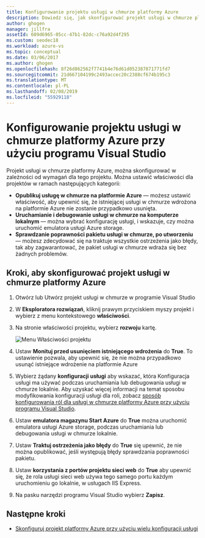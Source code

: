 ```yaml
---
title: Konfigurowanie projektu usługi w chmurze platformy Azure
description: Dowiedz się, jak skonfigurować projekt usługi w chmurze platformy Azure w programie Visual Studio, w zależności od wymagań dla tego projektu.
author: ghogen
manager: jillfra
assetId: 609d6965-05cc-47b1-82dc-c76a92d4f295
ms.custom: seodec18
ms.workload: azure-vs
ms.topic: conceptual
ms.date: 03/06/2017
ms.author: ghogen
ms.openlocfilehash: 8f26d862562f7741b4e76d61d052387871771fd7
ms.sourcegitcommit: 21d667104199c2493accec20c2388cf674b195c3
ms.translationtype: MT
ms.contentlocale: pl-PL
ms.lasthandoff: 02/08/2019
ms.locfileid: "55929118"
---
```

# <a name="configure-an-azure-cloud-service-project-with-visual-studio"></a>Konfigurowanie projektu usługi w chmurze platformy Azure przy użyciu programu Visual Studio
Projekt usługi w chmurze platformy Azure, można skonfigurować w zależności od wymagań dla tego projektu. Można ustawić właściwości dla projektów w ramach następujących kategorii:

- **Opublikuj usługę w chmurze na platformie Azure** — możesz ustawić właściwość, aby upewnić się, że istniejącej usługi w chmurze wdrożona na platformie Azure nie zostanie przypadkowo usunięta.
- **Uruchamianie i debugowanie usługi w chmurze na komputerze lokalnym** — można wybrać konfigurację usługi, i wskazuje, czy można uruchomić emulatora usługi Azure storage.
- **Sprawdzanie poprawności pakietu usługi w chmurze, po utworzeniu** — możesz zdecydować się na traktuje wszystkie ostrzeżenia jako błędy, tak aby zagwarantować, że pakiet usługi w chmurze wdraża się bez żadnych problemów.

## <a name="steps-to-configure-an-azure-cloud-service-project"></a>Kroki, aby skonfigurować projekt usługi w chmurze platformy Azure
1. Otwórz lub Utwórz projekt usługi w chmurze w programie Visual Studio

1. W **Eksploratora rozwiązań**, kliknij prawym przyciskiem myszy projekt i wybierz z menu kontekstowego **właściwości**.

1. Na stronie właściwości projektu, wybierz **rozwoju** kartę.

    ![Menu Właściwości projektu](./media/vs-azure-tools-configuring-an-azure-project/solution-explorer-project-properties-menu.png)

1. Ustaw **Monituj przed usunięciem istniejącego wdrożenia** do **True**. To ustawienie pozwala, aby upewnić się, że nie można przypadkowo usunąć istniejące wdrożenie na platformie Azure

1. Wybierz żądany **konfiguracji usługi** aby wskazać, która Konfiguracja usługi ma używać podczas uruchamiania lub debugowania usługi w chmurze lokalnie. Aby uzyskać więcej informacji na temat sposobu modyfikowania konfiguracji usługi dla roli, zobacz [sposób konfigurowania ról dla usługi w chmurze platformy Azure przy użyciu programu Visual Studio](./vs-azure-tools-configure-roles-for-cloud-service.md).

1. Ustaw **emulatora magazynu Start Azure** do **True** można uruchomić emulatora usługi Azure storage, podczas uruchamiania lub debugowania usługi w chmurze lokalnie.

1. Ustaw **Traktuj ostrzeżenia jako błędy** do **True** się upewnić, że nie można opublikować, jeśli występują błędy sprawdzania poprawności pakietu.

1. Ustaw **korzystania z portów projektu sieci web** do **True** aby upewnić się, że rola usługi sieci web używa tego samego portu każdym uruchomieniu go lokalnie, w usługach IIS Express.

1. Na pasku narzędzi programu Visual Studio wybierz **Zapisz**.

## <a name="next-steps"></a>Następne kroki
- [Skonfiguruj projekt platformy Azure przy użyciu wielu konfiguracji usługi](vs-azure-tools-multiple-services-project-configurations.md)
